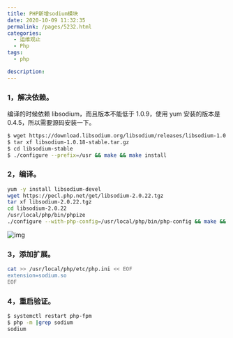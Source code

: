 ```yaml
---
title: PHP新增sodium模块
date: 2020-10-09 11:32:35
permalink: /pages/5232.html
categories: 
  - 运维观止
  - Php
tags: 
  - php

description: 
---
```


### 1，解决依赖。



编译的时候依赖 libsodium，而且版本不能低于 1.0.9，使用 yum 安装的版本是 0.4.5，所以需要源码安装一下。



```sh
$ wget https://download.libsodium.org/libsodium/releases/libsodium-1.0.18-stable.tar.gz
$ tar xf libsodium-1.0.18-stable.tar.gz
$ cd libsodium-stable
$ ./configure --prefix=/usr && make && make install
```



### 2，编译。



```sh
yum -y install libsodium-devel
wget https://pecl.php.net/get/libsodium-2.0.22.tgz
tar xf libsodium-2.0.22.tgz
cd libsodium-2.0.22
/usr/local/php/bin/phpize
./configure --with-php-config=/usr/local/php/bin/php-config && make && make install
```





![img](http://t.eryajf.net/imgs/2021/09/2b320de75c62f3dd.jpg)





### 3，添加扩展。



```sh
cat >> /usr/local/php/etc/php.ini << EOF
extension=sodium.so
EOF
```



### 4，重启验证。



```sh
$ systemctl restart php-fpm
$ php -m |grep sodium
sodium
```
